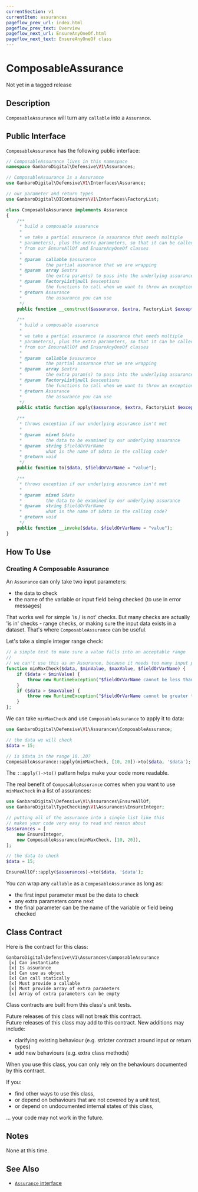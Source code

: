 ```yaml
---
currentSection: v1
currentItem: assurances
pageflow_prev_url: index.html
pageflow_prev_text: Overview
pageflow_next_url: EnsureAnyOneOf.html
pageflow_next_text: EnsureAnyOneOf class
---
```

# ComposableAssurance

<div class="callout warning" markdown="1">
Not yet in a tagged release
</div>

## Description

`ComposableAssurance` will turn any `callable` into a `Assurance`.

## Public Interface

`ComposableAssurance` has the following public interface:

```php
// ComposableAssurance lives in this namespace
namespace GanbaroDigital\Defensive\V1\Assurances;

// ComposableAssurance is a Assurance
use GanbaroDigital\Defensive\V1\Interfaces\Assurance;

// our parameter and return types
use GanbaroDigital\DIContainers\V1\Interfaces\FactoryList;

class ComposableAssurance implements Assurance
{
    /**
     * build a composable assurance
     *
     * we take a partial assurance (a assurance that needs multiple
     * parameters), plus the extra parameters, so that it can be called
     * from our EnsureAllOf and EnsureAnyOneOf classes
     *
     * @param  callable $assurance
     *         the partial assurance that we are wrapping
     * @param  array $extra
     *         the extra param(s) to pass into the underlying assurance
     * @param  FactoryList|null $exceptions
     *         the functions to call when we want to throw an exception
     * @return Assurance
     *         the assurance you can use
     */
    public function __construct($assurance, $extra, FactoryList $exceptions = null);

    /**
     * build a composable assurance
     *
     * we take a partial assurance (a assurance that needs multiple
     * parameters), plus the extra parameters, so that it can be called
     * from our EnsureAllOf and EnsureAnyOneOf classes
     *
     * @param  callable $assurance
     *         the partial assurance that we are wrapping
     * @param  array $extra
     *         the extra param(s) to pass into the underlying assurance
     * @param  FactoryList|null $exceptions
     *         the functions to call when we want to throw an exception
     * @return Assurance
     *         the assurance you can use
     */
    public static function apply($assurance, $extra, FactoryList $exceptions = null);

    /**
     * throws exception if our underlying assurance isn't met
     *
     * @param  mixed $data
     *         the data to be examined by our underlying assurance
     * @param  string $fieldOrVarName
     *         what is the name of $data in the calling code?
     * @return void
     */
    public function to($data, $fieldOrVarName = "value");

    /**
     * throws exception if our underlying assurance isn't met
     *
     * @param  mixed $data
     *         the data to be examined by our underlying assurance
     * @param  string $fieldOrVarName
     *         what is the name of $data in the calling code?
     * @return void
     */
    public function __invoke($data, $fieldOrVarName = "value");
}
```

## How To Use

### Creating A Composable Assurance

An `Assurance` can only take two input parameters:

* the data to check
* the name of the variable or input field being checked (to use in error messages)

That works well for simple 'is / is not' checks. But many checks are actually 'is in' checks - range checks, or making sure the input data exists in a dataset. That's where `ComposableAssurance` can be useful.

Let's take a simple integer range check:

```php
// a simple test to make sure a value falls into an acceptable range
//
// we can't use this as an Assurance, because it needs too many input params
function minMaxCheck($data, $minValue, $maxValue, $fieldOrVarName) {
    if ($data < $minValue) {
        throw new RuntimeException("$fieldOrVarName cannot be less than $minValue");
    }
    if ($data > $maxValue) {
        throw new RuntimeException("$fieldOrVarName cannot be greater than $maxValue");
    }
};
```

We can take `minMaxCheck` and use `ComposableAssurance` to apply it to data:

```php
use GanbaroDigital\Defensive\V1\Assurances\ComposableAssurance;

// the data we will check
$data = 15;

// is $data in the range 10..20?
ComposableAssurance::apply(minMaxCheck, [10, 20])->to($data, '$data');
```

The `::apply()->to()` pattern helps make your code more readable.

The real benefit of `ComposableAssurance` comes when you want to use `minMaxCheck` in a list of assurances:

```php
use GanbaroDigital\Defensive\V1\Assurances\EnsureAllOf;
use GanbaroDigital\TypeChecking\V1\Assurances\EnsureInteger;

// putting all of the assurance into a single list like this
// makes your code very easy to read and reason about
$assurances = [
    new EnsureInteger,
    new ComposableAssurance(minMaxCheck, [10, 20]),
];

// the data to check
$data = 15;

EnsureAllOf::apply($assurances)->to($data, '$data');
```

You can wrap any `callable` as a `ComposableAssurance` as long as:

* the first input parameter must be the data to check
* any extra parameters come next
* the final parameter can be the name of the variable or field being checked

## Class Contract

Here is the contract for this class:

    GanbaroDigital\Defensive\V1\Assurances\ComposableAssurance
     [x] Can instantiate
     [x] Is assurance
     [x] Can use as object
     [x] Can call statically
     [x] Must provide a callable
     [x] Must provide array of extra parameters
     [x] Array of extra parameters can be empty

Class contracts are built from this class's unit tests.

<div class="callout success">
Future releases of this class will not break this contract.
</div>

<div class="callout info" markdown="1">
Future releases of this class may add to this contract. New additions may include:

* clarifying existing behaviour (e.g. stricter contract around input or return types)
* add new behaviours (e.g. extra class methods)
</div>

<div class="callout warning" markdown="1">
When you use this class, you can only rely on the behaviours documented by this contract.

If you:

* find other ways to use this class,
* or depend on behaviours that are not covered by a unit test,
* or depend on undocumented internal states of this class,

... your code may not work in the future.
</div>

## Notes

None at this time.

## See Also

* [`Assurance` interface](../Interfaces/Assurance.html)
